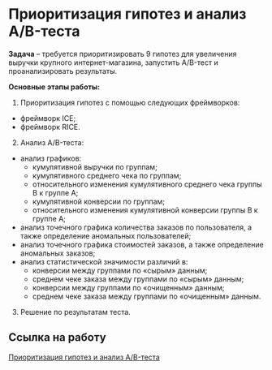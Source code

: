 # Приоритизация гипотез и анализ A/B-теста

**Задача** – требуется приоритизировать 9 гипотез для увеличения выручки крупного интернет-магазина, запустить A/B-тест и проанализировать результаты. 

**Основные этапы работы:**

1.	Приоритизация гипотез с помощью следующих фреймворков:
  - фреймворк ICE;
  - фреймворк RICE.  

2.	Анализ A/B-теста:
  - анализ графиков:
      - кумулятивной выручки по группам;
      - кумулятивного среднего чека по группам;
      - относительного изменения кумулятивного среднего чека группы B к группе A;
      - кумулятивной конверсии по группам;
      - относительного изменения кумулятивной конверсии группы B к группе A;
  - анализ точечного графика количества заказов по пользователя, а также определение аномальных пользователей; 
  - анализ точечного графика стоимостей заказов, а также определение аномальных заказов;
  - анализ статистической значимости различий в:
      - конверсии между группами по «сырым» данным;
      - среднем чеке заказа между группами по «сырым» данным;
      - конверсии между группами по «очищенным» данным;
      - среднем чеке заказа между группами по «очищенным» данным.
  
3. Решение по результатам теста.  

## Ссылка на работу
[Приоритизация гипотез и анализ A/B-теста](https://github.com/Veronikask/Yandex-Practikum/blob/4d2154fb8cfb4db3108310e92a45259374a6cc5e/%D0%9F%D1%80%D0%BE%D0%B5%D0%BA%D1%82%2011:%20%D0%9F%D1%80%D0%B8%D0%BE%D1%80%D0%B8%D1%82%D0%B8%D0%B7%D0%B0%D1%86%D0%B8%D1%8F%20%D0%B3%D0%B8%D0%BF%D0%BE%D1%82%D0%B5%D0%B7%20%D0%B8%20%D0%B0%D0%BD%D0%B0%D0%BB%D0%B8%D0%B7%20AB-%D1%82%D0%B5%D1%81%D1%82%D0%B0/%D0%9F%D1%80%D0%B8%D0%BE%D1%80%D0%B8%D1%82%D0%B8%D0%B7%D0%B0%D1%86%D0%B8%D1%8F%20%D0%B3%D0%B8%D0%BF%D0%BE%D1%82%D0%B5%D0%B7%20%D0%B8%20%D0%B0%D0%BD%D0%B0%D0%BB%D0%B8%D0%B7%20AB-%D1%82%D0%B5%D1%81%D1%82%D0%B0.ipynb)
